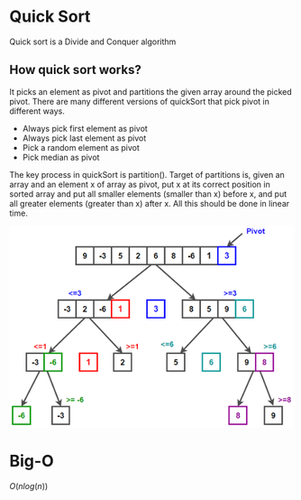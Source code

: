 # Quick Sort

Quick sort is a Divide and Conquer algorithm

## How quick sort works?

It picks an element as pivot and partitions the given array around the picked pivot.
There are many different versions of quickSort that pick pivot in different ways.

- Always pick first element as pivot
- Always pick last element as pivot
- Pick a random element as pivot
- Pick median as pivot

The key process in quickSort is partition().
Target of partitions is, given an array and an element x of array as pivot, put x at its correct position in sorted array and put all smaller elements (smaller than x) before x, and put all greater elements (greater than x) after x.
All this should be done in linear time.

![quick-sort](../../../public/quick-sort.png)

# Big-O

$O(n log(n))$